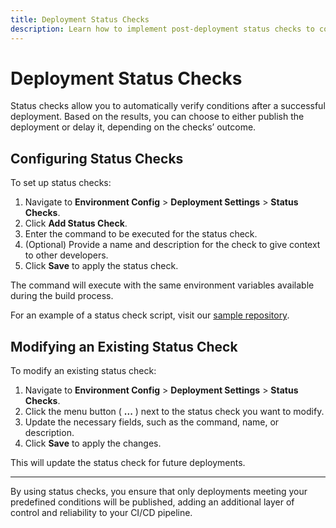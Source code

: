 ```yaml
---
title: Deployment Status Checks
description: Learn how to implement post-deployment status checks to conditionally publish or withhold a deployment.
---
```


# Deployment Status Checks

Status checks allow you to automatically verify conditions after a successful deployment. Based on the results, you can choose to either publish the deployment or delay it, depending on the checks’ outcome.

## Configuring Status Checks

To set up status checks:

1. Navigate to **Environment Config** > **Deployment Settings** > **Status Checks**.
2. Click **Add Status Check**.
3. Enter the command to be executed for the status check.
4. (Optional) Provide a name and description for the check to give context to other developers.
5. Click **Save** to apply the status check.

The command will execute with the same environment variables available during the build process.

For an example of a status check script, visit our [sample repository](https://github.com/stormkit-io/sample-project/blob/main/scripts/e2e.ts).

## Modifying an Existing Status Check

To modify an existing status check:

1. Navigate to **Environment Config** > **Deployment Settings** > **Status Checks**.
2. Click the menu button ( **...** ) next to the status check you want to modify.
3. Update the necessary fields, such as the command, name, or description.
4. Click **Save** to apply the changes.

This will update the status check for future deployments.

---

By using status checks, you ensure that only deployments meeting your predefined conditions will be published, adding an additional layer of control and reliability to your CI/CD pipeline.
